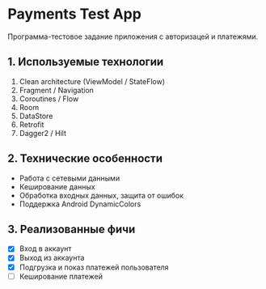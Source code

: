 # Payments Test App

Программа-тестовое задание приложения с авторизацей и платежями.

## 1. Используемые технологии

1. Clean architecture (ViewModel / StateFlow)
2. Fragment / Navigation
3. Coroutines / Flow
4. Room
5. DataStore
6. Retrofit
7. Dagger2 / Hilt

## 2. Технические особенности

* Работа с сетевыми данными
* Кеширование данных
* Обработка входных данных, защита от ошибок
* Поддержка Android DynamicColors

## 3. Реализованные фичи

* [X]  Вход в аккаунт
* [X]  Выход из аккаунта
* [X]  Подгрузка и показ платежей пользователя
* [ ]  Кеширование платежей
